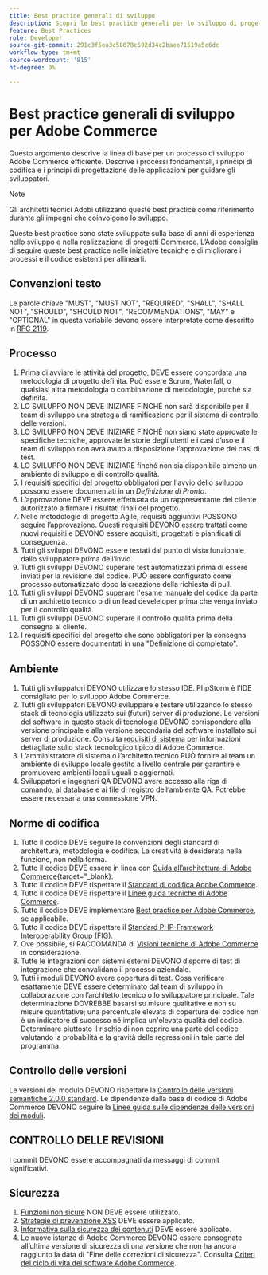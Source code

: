 ```yaml
---
title: Best practice generali di sviluppo
description: Scopri le best practice generali per lo sviluppo di progetti Adobe Commerce.
feature: Best Practices
role: Developer
source-git-commit: 291c3f5ea3c58678c502d34c2baee71519a5c6dc
workflow-type: tm+mt
source-wordcount: '815'
ht-degree: 0%

---
```



# Best practice generali di sviluppo per Adobe Commerce

Questo argomento descrive la linea di base per un processo di sviluppo Adobe Commerce efficiente. Descrive i processi fondamentali, i principi di codifica e i principi di progettazione delle applicazioni per guidare gli sviluppatori.

>[!NOTE]
>
>Gli architetti tecnici Adobi utilizzano queste best practice come riferimento durante gli impegni che coinvolgono lo sviluppo.

Queste best practice sono state sviluppate sulla base di anni di esperienza nello sviluppo e nella realizzazione di progetti Commerce. L’Adobe consiglia di seguire queste best practice nelle iniziative tecniche e di migliorare i processi e il codice esistenti per allinearli.

## Convenzioni testo

Le parole chiave &quot;MUST&quot;, &quot;MUST NOT&quot;, &quot;REQUIRED&quot;, &quot;SHALL&quot;, &quot;SHALL NOT&quot;, &quot;SHOULD&quot;, &quot;SHOULD NOT&quot;, &quot;RECOMMENDATIONS&quot;, &quot;MAY&quot; e &quot;OPTIONAL&quot; in questa variabile devono essere interpretate come descritto in [RFC 2119](https://datatracker.ietf.org/doc/html/rfc2119).

## Processo

1. Prima di avviare le attività del progetto, DEVE essere concordata una metodologia di progetto definita. Può essere Scrum, Waterfall, o qualsiasi altra metodologia o combinazione di metodologie, purché sia definita.
1. LO SVILUPPO NON DEVE INIZIARE FINCHÉ non sarà disponibile per il team di sviluppo una strategia di ramificazione per il sistema di controllo delle versioni.
1. LO SVILUPPO NON DEVE INIZIARE FINCHÉ non siano state approvate le specifiche tecniche, approvate le storie degli utenti e i casi d’uso e il team di sviluppo non avrà avuto a disposizione l’approvazione dei casi di test.
1. LO SVILUPPO NON DEVE INIZIARE finché non sia disponibile almeno un ambiente di sviluppo e di controllo qualità.
1. I requisiti specifici del progetto obbligatori per l&#39;avvio dello sviluppo possono essere documentati in un _Definizione di Pronto_.
1. L’approvazione DEVE essere effettuata da un rappresentante del cliente autorizzato a firmare i risultati finali del progetto.
1. Nelle metodologie di progetto Agile, requisiti aggiuntivi POSSONO seguire l’approvazione. Questi requisiti DEVONO essere trattati come nuovi requisiti e DEVONO essere acquisiti, progettati e pianificati di conseguenza.
1. Tutti gli sviluppi DEVONO essere testati dal punto di vista funzionale dallo sviluppatore prima dell’invio.
1. Tutti gli sviluppi DEVONO superare test automatizzati prima di essere inviati per la revisione del codice. PUÒ essere configurato come processo automatizzato dopo la creazione della richiesta di pull.
1. Tutti gli sviluppi DEVONO superare l&#39;esame manuale del codice da parte di un architetto tecnico o di un lead develeloper prima che venga inviato per il controllo qualità.
1. Tutti gli sviluppi DEVONO superare il controllo qualità prima della consegna al cliente.
1. I requisiti specifici del progetto che sono obbligatori per la consegna POSSONO essere documentati in una &quot;Definizione di completato&quot;.

## Ambiente

1. Tutti gli sviluppatori DEVONO utilizzare lo stesso IDE. PhpStorm è l’IDE consigliato per lo sviluppo Adobe Commerce.
1. Tutti gli sviluppatori DEVONO sviluppare e testare utilizzando lo stesso stack di tecnologia utilizzato sui (futuri) server di produzione. Le versioni del software in questo stack di tecnologia DEVONO corrispondere alla versione principale e alla versione secondaria del software installato sui server di produzione. Consulta [requisiti di sistema](../../../installation/system-requirements.md) per informazioni dettagliate sullo stack tecnologico tipico di Adobe Commerce.
1. L’amministratore di sistema o l’architetto tecnico PUÒ fornire al team un ambiente di sviluppo locale gestito a livello centrale per garantire e promuovere ambienti locali uguali e aggiornati.
1. Sviluppatori e ingegneri QA DEVONO avere accesso alla riga di comando, al database e ai file di registro dell’ambiente QA. Potrebbe essere necessaria una connessione VPN.

## Norme di codifica

1. Tutto il codice DEVE seguire le convenzioni degli standard di architettura, metodologia e codifica. La creatività è desiderata nella funzione, non nella forma.
1. Tutto il codice DEVE essere in linea con [Guida all’architettura di Adobe Commerce](https://developer.adobe.com/commerce/php/architecture/){target="_blank}.
1. Tutto il codice DEVE rispettare il [Standard di codifica Adobe Commerce](https://developer.adobe.com/commerce/php/coding-standards/).
1. Tutto il codice DEVE rispettare il [Linee guida tecniche di Adobe Commerce](https://developer.adobe.com/commerce/php/coding-standards/technical-guidelines/).
1. Tutto il codice DEVE implementare [Best practice per Adobe Commerce](../phases.md), se applicabile.
1. Tutto il codice DEVE rispettare il [Standard PHP-Framework Interoperability Group (FIG)](https://www.php-fig.org/).
1. Ove possibile, si RACCOMANDA di [Visioni tecniche di Adobe Commerce](https://developer.adobe.com/commerce/php/architecture/technical-vision/) in considerazione.
1. Tutte le integrazioni con sistemi esterni DEVONO disporre di test di integrazione che convalidano il processo aziendale.
1. Tutti i moduli DEVONO avere copertura di test. Cosa verificare esattamente DEVE essere determinato dal team di sviluppo in collaborazione con l’architetto tecnico o lo sviluppatore principale. Tale determinazione DOVREBBE basarsi su misure qualitative e non su misure quantitative; una percentuale elevata di copertura del codice non è un indicatore di successo né implica un&#39;elevata qualità del codice. Determinare piuttosto il rischio di non coprire una parte del codice valutando la probabilità e la gravità delle regressioni in tale parte del programma.

## Controllo delle versioni

Le versioni del modulo DEVONO rispettare la [Controllo delle versioni semantiche 2.0.0 standard](https://semver.org/).
Le dipendenze dalla base di codice di Adobe Commerce DEVONO seguire la [Linee guida sulle dipendenze delle versioni dei moduli](https://developer.adobe.com/commerce/php/development/versioning/dependencies/).

## CONTROLLO DELLE REVISIONI

I commit DEVONO essere accompagnati da messaggi di commit significativi.

## Sicurezza

1. [Funzioni non sicure](https://developer.adobe.com/commerce/php/development/security/non-secure-functions/) NON DEVE essere utilizzato.
1. [Strategie di prevenzione XSS](https://developer.adobe.com/commerce/php/development/security/cross-site-scripting/) DEVE essere applicato.
1. [Informativa sulla sicurezza dei contenuti](https://developer.adobe.com/commerce/php/development/security/content-security-policies/) DEVE essere applicato.
1. Le nuove istanze di Adobe Commerce DEVONO essere consegnate all’ultima versione di sicurezza di una versione che non ha ancora raggiunto la data di &quot;Fine delle correzioni di sicurezza&quot;. Consulta [Criteri del ciclo di vita del software Adobe Commerce](../../../release/lifecycle-policy.md).
